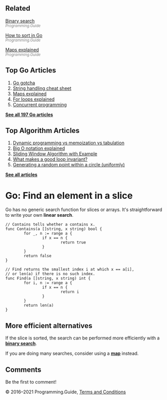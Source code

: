<span class="underline"></span>

<span class="underline"></span>

## Related

[Binary search](binary-search.html)  
<span style="color: grey; font-style: italic; font-size: smaller">Programming.Guide</span>

[How to sort in Go](how-to-sort-in-go.html)  
<span style="color: grey; font-style: italic; font-size: smaller">Programming.Guide</span>

[Maps explained](maps-explained.html)  
<span style="color: grey; font-style: italic; font-size: smaller">Programming.Guide</span>

## Top Go Articles

1.  [Go gotcha](go-gotcha.html)
2.  [String handling cheat sheet](string-functions-reference-cheat-sheet.html)
3.  [Maps explained](maps-explained.html)
4.  [For loops explained](for-loop.html)
5.  [Concurrent programming](go-concurrency-tutorial.html)

[**See all 197 Go articles**](index.html)

<span class="underline"></span>

## Top Algorithm Articles

1.  [Dynamic programming vs memoization vs tabulation](../dynamic-programming-vs-memoization-vs-tabulation.html)
2.  [Big O notation explained](../big-o-notation-explained.html)
3.  [Sliding Window Algorithm with Example](../sliding-window-example.html)
4.  [What makes a good loop invariant?](../what-makes-a-good-loop-invariant.html)
5.  [Generating a random point within a circle (uniformly)](../random-point-within-circle.html)

[**See all articles**](../index.html)

# Go: Find an element in a slice

Go has no generic search function for slices or arrays. It's straightforward to write your own **linear search**.

    // Contains tells whether a contains x.
    func Contains(a []string, x string) bool {
            for _, n := range a {
                    if x == n {
                            return true
                    }
            }
            return false
    }

    // Find returns the smallest index i at which x == a[i],
    // or len(a) if there is no such index.
    func Find(a []string, x string) int {
            for i, n := range a {
                    if x == n {
                            return i
                    }
            }
            return len(a)
    }

## More efficient alternatives

If the slice is sorted, the search can be performed more efficiently with a [**binary search**](binary-search.html).

If you are doing many searches, consider using a [**map**](maps-explained.html) instead.

## Comments

Be the first to comment!

© 2016–2021 Programming.Guide, [Terms and Conditions](../terms-and-conditions.html)
